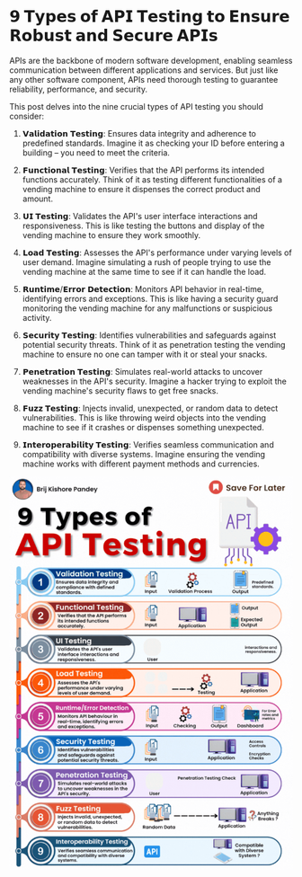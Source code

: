 # 𝟵 𝗧𝘆𝗽𝗲𝘀 𝗼𝗳 𝗔𝗣𝗜 𝗧𝗲𝘀𝘁𝗶𝗻𝗴 𝘁𝗼 𝗘𝗻𝘀𝘂𝗿𝗲 𝗥𝗼𝗯𝘂𝘀𝘁 𝗮𝗻𝗱 𝗦𝗲𝗰𝘂𝗿𝗲 𝗔𝗣𝗜𝘀


APIs are the backbone of modern software development, enabling seamless communication between different applications and services. But just like any other software component, APIs need thorough testing to guarantee reliability, performance, and security. 

This post delves into the nine crucial types of API testing you should consider:

1. 𝗩𝗮𝗹𝗶𝗱𝗮𝘁𝗶𝗼𝗻 𝗧𝗲𝘀𝘁𝗶𝗻𝗴: Ensures data integrity and adherence to predefined standards. Imagine it as checking your ID before entering a building – you need to meet the criteria.

2. 𝗙𝘂𝗻𝗰𝘁𝗶𝗼𝗻𝗮𝗹 𝗧𝗲𝘀𝘁𝗶𝗻𝗴: Verifies that the API performs its intended functions accurately. Think of it as testing different functionalities of a vending machine to ensure it dispenses the correct product and amount.

3. 𝗨𝗜 𝗧𝗲𝘀𝘁𝗶𝗻𝗴: Validates the API's user interface interactions and responsiveness. This is like testing the buttons and display of the vending machine to ensure they work smoothly.

4. 𝗟𝗼𝗮𝗱 𝗧𝗲𝘀𝘁𝗶𝗻𝗴: Assesses the API's performance under varying levels of user demand. Imagine simulating a rush of people trying to use the vending machine at the same time to see if it can handle the load.

5. 𝗥𝘂𝗻𝘁𝗶𝗺𝗲/𝗘𝗿𝗿𝗼𝗿 𝗗𝗲𝘁𝗲𝗰𝘁𝗶𝗼𝗻: Monitors API behavior in real-time, identifying errors and exceptions. This is like having a security guard monitoring the vending machine for any malfunctions or suspicious activity.

6. 𝗦𝗲𝗰𝘂𝗿𝗶𝘁𝘆 𝗧𝗲𝘀𝘁𝗶𝗻𝗴: Identifies vulnerabilities and safeguards against potential security threats. Think of it as penetration testing the vending machine to ensure no one can tamper with it or steal your snacks.

7. 𝗣𝗲𝗻𝗲𝘁𝗿𝗮𝘁𝗶𝗼𝗻 𝗧𝗲𝘀𝘁𝗶𝗻𝗴: Simulates real-world attacks to uncover weaknesses in the API's security. Imagine a hacker trying to exploit the vending machine's security flaws to get free snacks.

8. 𝗙𝘂𝘇𝘇 𝗧𝗲𝘀𝘁𝗶𝗻𝗴: Injects invalid, unexpected, or random data to detect vulnerabilities. This is like throwing weird objects into the vending machine to see if it crashes or dispenses something unexpected.

9. 𝗜𝗻𝘁𝗲𝗿𝗼𝗽𝗲𝗿𝗮𝗯𝗶𝗹𝗶𝘁𝘆 𝗧𝗲𝘀𝘁𝗶𝗻𝗴: Verifies seamless communication and compatibility with diverse systems. Imagine ensuring the vending machine works with different payment methods and currencies.

![](media/20240209081100.png)
